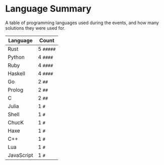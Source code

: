 # Language Summary

A table of programming languages used during the events, and how many solutions they were used for.

| Language   | Count     |
| ---------- | --------- |
| Rust       | 5 `#####` |
| Python     | 4 `####`  |
| Ruby       | 4 `####`  |
| Haskell    | 4 `####`  |
| Go         | 2 `##`    |
| Prolog     | 2 `##`    |
| C          | 2 `##`    |
| Julia      | 1 `#`     |
| Shell      | 1 `#`     |
| ChucK      | 1 `#`     |
| Haxe       | 1 `#`     |
| C++        | 1 `#`     |
| Lua        | 1 `#`     |
| JavaScript | 1 `#`     |
